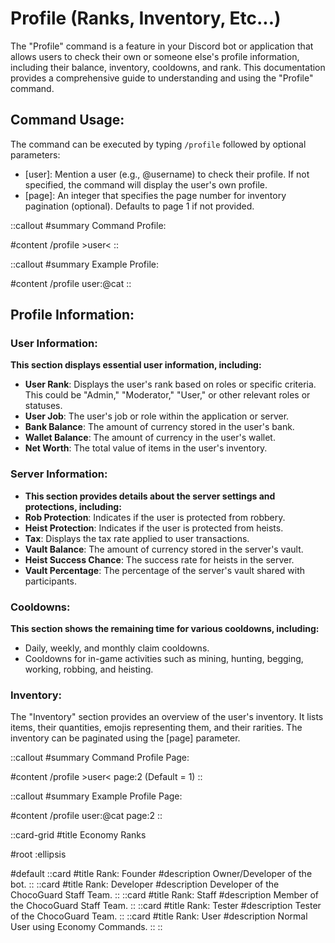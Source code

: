 # Profile (Ranks, Inventory, Etc...)

The "Profile" command is a feature in your Discord bot or application that allows users to check their own or someone else's profile information, including their balance, inventory, cooldowns, and rank. This documentation provides a comprehensive guide to understanding and using the "Profile" command.


## Command Usage:
The command can be executed by typing `/profile` followed by optional parameters:
- [user]: Mention a user (e.g., @username) to check their profile. If not specified, the command will display the user's own profile.
- [page]: An integer that specifies the page number for inventory pagination (optional). Defaults to page 1 if not provided.


::callout
#summary
Command Profile:

#content
/profile >user<
::

::callout
#summary
Example Profile:

#content
/profile user:@cat
::


## Profile Information:

### User Information:

**This section displays essential user information, including:**
- **User Rank**: Displays the user's rank based on roles or specific criteria. This could be "Admin," "Moderator," "User," or other relevant roles or statuses.
- **User Job**: The user's job or role within the application or server.
- **Bank Balance**: The amount of currency stored in the user's bank.
- **Wallet Balance**: The amount of currency in the user's wallet.
- **Net Worth**: The total value of items in the user's inventory.


### Server Information:

- **This section provides details about the server settings and protections, including:**
- **Rob Protection**: Indicates if the user is protected from robbery.
- **Heist Protection**: Indicates if the user is protected from heists.
- **Tax**: Displays the tax rate applied to user transactions.
- **Vault Balance**: The amount of currency stored in the server's vault.
- **Heist Success Chance**: The success rate for heists in the server.
- **Vault Percentage**: The percentage of the server's vault shared with participants.


### Cooldowns:

**This section shows the remaining time for various cooldowns, including:**
- Daily, weekly, and monthly claim cooldowns.
- Cooldowns for in-game activities such as mining, hunting, begging, working, robbing, and heisting.


### Inventory:

The "Inventory" section provides an overview of the user's inventory. It lists items, their quantities, emojis representing them, and their rarities. The inventory can be paginated using the [page] parameter.

::callout
#summary
Command Profile Page:

#content
/profile >user< page:2 (Default = 1)
::

::callout
#summary
Example Profile Page:

#content
/profile user:@cat page:2
::


::card-grid
#title
Economy Ranks

#root
:ellipsis

#default
  ::card
  #title
  Rank: Founder
  #description
  Owner/Developer of the bot.
  ::
  ::card
  #title
  Rank: Developer
  #description
  Developer of the ChocoGuard Staff Team.
  ::
  ::card
  #title
  Rank: Staff
  #description
  Member of the ChocoGuard Staff Team.
  ::
  ::card
  #title
  Rank: Tester
  #description
  Tester of the ChocoGuard Team.
  ::
  ::card
  #title
  Rank: User
  #description
  Normal User using Economy Commands.
  ::
::